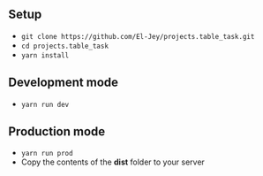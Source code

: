 ## Setup
- `git clone https://github.com/El-Jey/projects.table_task.git`
- `cd projects.table_task`
- `yarn install`

## Development mode
- `yarn run dev`

## Production mode
- `yarn run prod`
- Сopy the contents of the **dist** folder to your server